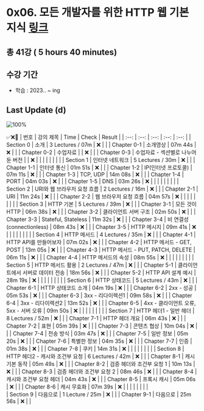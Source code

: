 # 0x06. 모든 개발자를 위한 HTTP 웹 기본 지식 [링크](https://www.inflearn.com/course/http-%EC%9B%B9-%EB%84%A4%ED%8A%B8%EC%9B%8C%ED%81%AC)

## 총 41강 ( 5 hours 40 minutes)

## 수강 기간 
- 학습          : 2023.. ~ ing

## Last Update (d)    

![100%](https://progress-bar.dev/0/?scale=41&title=progress&width=500&color=babaca&suffix=/41)

✅❌:hammer:
| 번호 | 강의 제목 | Time | Check | Result |
| :--: | :--: | :--: | :--: | :--: |
| Section 0 | 소개 | 3 Lectures / 07m | ❌ |  |
| Chapter 0-1 | 소개영상 | 07m 44s | ❌ | |
| Chapter 0-2 | 수업자료 |  | ❌ | |
| Chapter 0-3 | 수업자료 - 섹션별로 나누어둔 버전 |  | ❌ | | 
| | | | | |
| Section 1 | 인터넷 네트워크 | 5 Lectures / 30m | ❌ | |
| Chapter 1-1 | 인터넷 통신 | 01m 51s | ❌ | | 
| Chapter 1-2 | IP(인터넷 프로토콜) | 07m 11s | ❌ | |
| Chapter 1-3 | TCP, UDP | 14m 08s | ❌ | | 
| Chapter 1-4 | PORT | 04m 03s | ❌ | |
| Chapter 1-5 | DNS | 03m 26s | ❌ | |
| | | | | |
| Section 2 | URI와 웹 브라우저 요청 흐름 | 2 Lectures / 16m | ❌ | |
| Chapter 2-1 | URI | 11m 24s | ❌ | | 
| Chapter 2-2 | 웹 브라우저 요청 흐름 | 04m 57s | ❌ | |
| | | | | |
| Section 3 | HTTP 기본 | 5 Lectures / 39m | ❌ | |
| Chapter 3-1 | 모든 것이 HTTP | 06m 38s | ❌ | | 
| Chapter 3-2 | 클라이언트 서버 구조 | 02m 50s | ❌ | |
| Chapter 3-3 | Stateful, Stateless | 11m 32s | ❌ | | 
| Chapter 3-4 | 비 연결성(connectionless) | 08m 43s | ❌ | | 
| Chapter 3-5 | HTTP 메시지 | 09m 41s | ❌ | | 
| | | | | |
| Section 4 | HTTP 메서드 | 4 Lectures / 35m | ❌ | | 
| Chapter 4-1 | HTTP API를 만들어보자 | 07m 02s | ❌ | | 
| Chapter 4-2 | HTTP 메서드 - GET, POST | 13m 05s | ❌ | | 
| Chapter 4-3 | HTTP 메서드 - PUT, PATCH, DELETE | 06m 11s | ❌ | | 
| Chapter 4-4 | HTTP 메서드의 속성 | 08m 55s | ❌ | | 
| | | | | |
| Section 5 | HTTP 메서드 활용 | 2 Lectures / 47m | ❌ | | 
| Chapter 5-1 | 클라이언트에서 서버로 데이터 전송 | 18m 56s | ❌ | | 
| Chapter 5-2 | HTTP API 설계 예시 | 28m 19s | ❌ | | 
| | | | | |
| Section 6 | HTTP 상태코드 | 5 Lectures / 43m | ❌ | | 
| Chapter 6-1 | HTTP 상태코드 소개 | 04m 19s | ❌ | | 
| Chapter 6-2 | 2xx - 성공 | 05m 53s | ❌ | | 
| Chapter 6-3 | 3xx - 리다이렉션1 | 09m 58s | ❌ | | 
| Chapter 6-4 | 3xx - 리다이렉션2 | 13m 52s | ❌ | | 
| Chapter 6-5 | 4xx - 클라이언트 오류, 5xx - 서버 오류 | 09m 50s | ❌ | | 
| | | | | |
| Section 7 | HTTP 헤더1 - 일반 헤더 | 8 Lectures / 52m | ❌ | | 
| Chapter 7-1 | HTTP 헤더 개요 | 06m 43s | ❌ | | 
| Chapter 7-2 | 표현 | 05m 39s | ❌ | | 
| Chapter 7-3 | 콘텐츠 협상 | 10m 04s | ❌ | | 
| Chapter 7-4 | 전송 방식 | 03m 47s | ❌ | | 
| Chapter 7-5 | 일반 정보 | 05m 20s | ❌ | | 
| Chapter 7-6 | 특별한 정보 | 04m 35s | ❌ | | 
| Chapter 7-7 | 인증 | 01m 38s | ❌ | | 
| Chapter 7-8 | 쿠키 | 14m 31s | ❌ | | 
| | | | | |
| Section 8 | HTTP 헤더2 - 캐시와 조건부 요청 | 6 Lectures / 42m | ❌ | | 
| Chapter 8-1 | 캐시 기본 동작 | 05m 49s | ❌ | | 
| Chapter 8-2 | 검증 헤더와 조건부 요청 1 | 10m 13s | ❌ | | 
| Chapter 8-3 | 검증 헤더와 조건부 요청 2 | 08m 46s | ❌ | | 
| Chapter 8-4 | 캐시와 조건부 요청 헤더 | 04m 43s | ❌ | | 
| Chapter 8-5 | 프록시 캐시 | 05m 06s | ❌ | | 
| Chapter 8-6 | 캐시 무효화 | 07m 39s | ❌ | | 
| | | | | |  
| Section 9 | 다음으로 | 1 Lecture / 25m | ❌ | | 
| Chapter 9-1 | 다음으로 | 25m 56s | ❌ | | 
